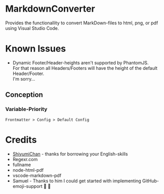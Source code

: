 # MarkdownConverter
Provides the functionallity to convert MarkDown-files to html, png, or pdf using Visual Studio Code.

# Known Issues

  - Dynamic Footer/Header-heights aren't supported by PhantomJS.  
    For that reason all Headers/Footers will have the height of the default Header/Footer.  
    I'm sorry...

## Conception
### Variable-Priority
```
Frontmatter > Config > Default Config
```

# Credits
 - [ShiyumiChan](https://shiyumichan.deviantart.com/) - thanks for borrowing your English-skills
 - Regexr.com
 - fullname
 - node-html-pdf
 - vscode-markdown-pdf
 - Samuel - Thanks to him I could get started with implementing GitHub-emoji-support :tada: :tada:
